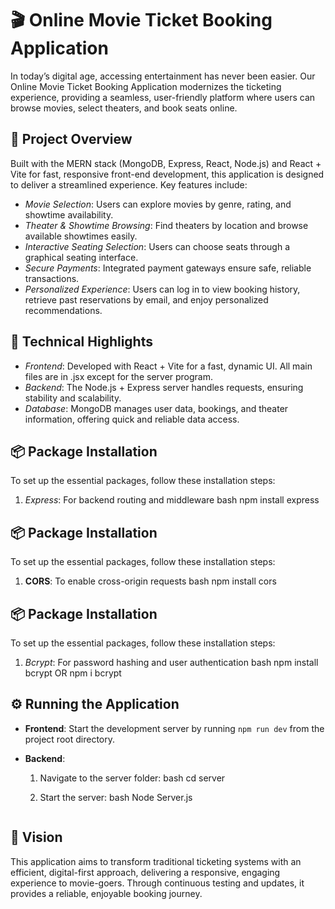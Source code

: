 # 🎬 Online Movie Ticket Booking Application

In today’s digital age, accessing entertainment has never been easier. Our Online Movie Ticket Booking Application modernizes the ticketing experience, providing a seamless, user-friendly platform where users can browse movies, select theaters, and book seats online.

## 🌟 Project Overview

Built with the MERN stack (MongoDB, Express, React, Node.js) and React + Vite for fast, responsive front-end development, this application is designed to deliver a streamlined experience. Key features include:

- *Movie Selection*: Users can explore movies by genre, rating, and showtime availability.
- *Theater & Showtime Browsing*: Find theaters by location and browse available showtimes easily.
- *Interactive Seating Selection*: Users can choose seats through a graphical seating interface.
- *Secure Payments*: Integrated payment gateways ensure safe, reliable transactions.
- *Personalized Experience*: Users can log in to view booking history, retrieve past reservations by email, and enjoy personalized recommendations.

## 🔧 Technical Highlights

- *Frontend*: Developed with React + Vite for a fast, dynamic UI. All main files are in .jsx except for the server program.
- *Backend*: The Node.js + Express server handles requests, ensuring stability and scalability.
- *Database*: MongoDB manages user data, bookings, and theater information, offering quick and reliable data access.

## 📦 Package Installation

To set up the essential packages, follow these installation steps:

1. *Express*: For backend routing and middleware
   bash
   npm install express

## 📦 Package Installation

To set up the essential packages, follow these installation steps:

1. **CORS**: To enable cross-origin requests
   bash
   npm install cors
## 📦 Package Installation

To set up the essential packages, follow these installation steps:

1. *Bcrypt*: For password hashing and user authentication
   bash
   npm install bcrypt
   OR
   npm i bcrypt

## ⚙ Running the Application

- **Frontend**: Start the development server by running `npm run dev` from the project root directory.

- **Backend**:
  1. Navigate to the server folder:
     bash
     cd server
     
  2. Start the server:
     bash
     Node Server.js
     ```

## 🚀 Vision

This application aims to transform traditional ticketing systems with an efficient, digital-first approach, delivering a responsive, engaging experience to movie-goers. Through continuous testing and updates, it provides a reliable, enjoyable booking journey.
